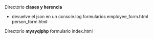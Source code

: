 Directorio **clases y herencia**
- devuelve el json en un console.log
  formularios employee_form.html
              person_form.html
             
Directorio **mysyqlphp**
formulario index.html
